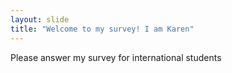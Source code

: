 ```yaml
---
layout: slide
title: "Welcome to my survey! I am Karen"
---
```

Please answer my survey for international students

